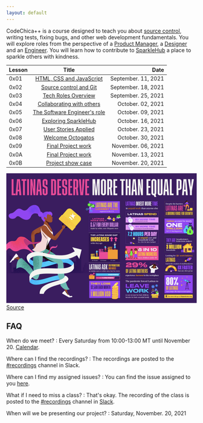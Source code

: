 ```yaml
---
layout: default
---
```


CodeChica++ is a course designed to teach you about [source control](./guides/git.html),
writing tests, fixing bugs, and other web development fundamentals.
You will explore roles from the perspective of a [Product Manager](./roles/product-manager.html),
a [Designer](./roles/designer.html) and an [Engineer](./roles/software-engineer.html).
You will learn how to contribute to [SparkleHub][sparklehub]
a place to sparkle others with kindness.

| Lesson | Title                                     | Date |
| :---   | :---:                                     | ---: |
| 0x01 | [HTML, CSS and JavaScript](./lessons/0x01/) | September. 11, 2021 |
| 0x02 | [Source control and Git](./lessons/0x02/)   | September. 18, 2021 |
| 0x03 | [Tech Roles Overview](./lessons/0x03/)      | September. 25, 2021 |
| 0x04 | [Collaborating with others](./lessons/0x04/) | October. 02, 2021 |
| 0x05 | [The Software Engineer's role](./lessons/0x05/) | October. 09, 2021 |
| 0x06 | [Exploring SparkleHub](./lessons/0x06/)   | October. 16, 2021 |
| 0x07 | [User Stories Applied](./lessons/0x07/) | October. 23, 2021 |
| 0x08 | [Welcome Octogatos](./lessons/0x08/) | October. 30, 2021 |
| 0x09 | [Final Project work](./lessons/0x09/) | November. 06, 2021 |
| 0x0A | [Final Project work](./lessons/0x10/) | November. 13, 2021 |
| 0x0B | [Project show case](./lessons/0x0A/) | November. 20, 2021 |

![Latinas Deserve More Than Equal Pay](/assets/images/latinas-deserve-more-than-equal-pay.png)
[Source](https://hispanicstar.org/resources/)

## FAQ

When do we meet?
: Every Saturday from 10:00-13:00 MT until November 20. [Calendar][calendar].

Where can I find the recordings?
: The recordings are posted to the [#recordings][recordings] channel in Slack.

Where can I find my assigned issues?
: You can find the issue assigned to you [here](https://github.com/CodeChica/plus-plus/issues/).

What if I need to miss a class?
: That's okay. The recording of the class is posted to the [#recordings][recordings] channel in [Slack](./guides/slack.html).

When will we be presenting our project?
: Saturday, November. 20, 2021

[golang]: https://golang.org/dl/
[slack]: https://slack.com/downloads/
[sparklehub]: https://github.com/CodeChica/SparkleHub-lite
[zoom]: https://zoom.us/
[recordings]: https://codechica-plus-plus.slack.com/archives/C02EQF56ULW
[calendar]: https://calendar.google.com/calendar/u/0?cid=Y2xhc3Nyb29tMTA5OTkzMzI5MTI2NDM0MzIwNjMxQGdyb3VwLmNhbGVuZGFyLmdvb2dsZS5jb20
